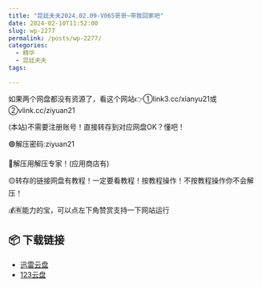```yaml
---
title: "昆廷夫夫2024.02.09-V065哥哥~带我回家吧"
date: 2024-02-10T11:52:00
slug: wp-2277
permalink: /posts/wp-2277/
categories:
  - 精华
  - 昆廷夫夫
tags:

---
```


如果两个网盘都没有资源了，看这个网站👉①link3.cc/xianyu21或②vlink.cc/ziyuan21

(本站)不需要注册账号！直接转存到对应网盘OK？懂吧！

🟢解压密码:ziyuan21

🔵解压用解压专家！(应用商店有)

🟡转存的链接网盘有教程！一定要看教程！按教程操作！不按教程操作你不会解压！

💰🈶能力的宝，可以点左下角赞赏支持一下网站运行

## 📦 下载链接
- [迅雷云盘](https://blziyuan21.com/pay-download/2277?key=4782b5ac67&down_id=0)
- [123云盘](https://blziyuan21.com/pay-download/2277?key=4782b5ac67&down_id=1)


